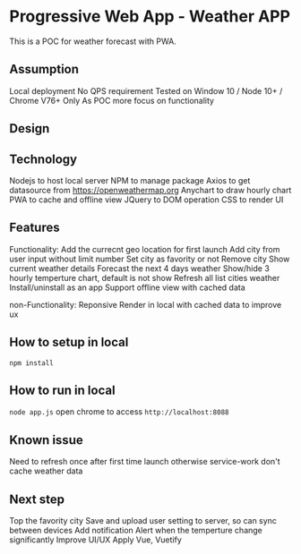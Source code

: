 # Progressive Web App  - Weather APP

This is a POC for weather forecast with PWA.

## Assumption 

Local deployment
No QPS requirement
Tested on Window 10 / Node 10+ / Chrome V76+ Only
As POC more focus on functionality

## Design

## Technology 

Nodejs to host local server
NPM to manage package
Axios to get datasource from https://openweathermap.org
Anychart to draw hourly chart
PWA to cache and offline view
JQuery to DOM operation
CSS to render UI


## Features

Functionality:
Add the currecnt geo location for first launch
Add city from user input without limit number
Set city as favority or not
Remove city
Show current weather details
Forecast the next 4 days weather
Show/hide 3 hourly temperture chart, default is not show
Refresh all list cities weather
Install/uninstall as an app
Support offline view with cached data

non-Functionality:
Reponsive
Render in local with cached data to improve ux


## How to setup in local
`npm install`

## How to run in local

`node app.js`
open chrome to access `http://localhost:8088`

## Known issue

Need to refresh once after first time launch otherwise service-work don't cache weather data

## Next step

Top the favority city
Save and upload user setting to server, so can sync between devices
Add notification
Alert when the temperture change significantly 
Improve UI/UX
Apply Vue, Vuetify
